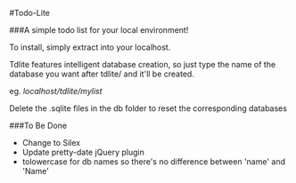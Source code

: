 #Todo-Lite

###A simple todo list for your local environment!


To install, simply extract into your localhost.

Tdlite features intelligent database creation, so just type the name of the database you want after tdlite/ and it'll be created.

eg. *localhost/tdlite/mylist*

Delete the .sqlite files in the db folder to reset the corresponding databases


###To Be Done

* Change to Silex
* Update pretty-date jQuery plugin
* tolowercase for db names so there's no difference between 'name' and 'Name'